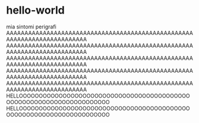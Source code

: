 # hello-world
mia sintomi perigrafi
AAAAAAAAAAAAAAAAAAAAAAAAAAAAAAAAAAAAAAAAAAAAAAAAAAAAAAAAAAAAAAAAAAAAAAAAA
AAAAAAAAAAAAAAAAAAAAAAAAAAAAAAAAAAAAAAAAAAAAAAAAAAAAAAAAAAAAAAAAAAAAAAAAA
AAAAAAAAAAAAAAAAAAAAAAAAAAAAAAAAAAAAAAAAAAAAAAAAAAAAAAAAAAAAAAAAAAAAAAAAA
AAAAAAAAAAAAAAAAAAAAAAAAAAAAAAAAAAAAAAAAAAAAAAAAAAAAAAAAAAAAAAAAAAAAAAAAA
AAAAAAAAAAAAAAAAAAAAAAAAAAAAAAAAAAAAAAAAAAAAAAAAAAAAAAAAAAAAAAAAAAAAAAAAA
HELLOOOOOOOOOOOOOOOOOOOOOOOOOOOOOOOOOOOOOOOOOOOOOOOOOOOOOOOOOOOOOOOOOOOOO
HELLOOOOOOOOOOOOOOOOOOOOOOOOOOOOOOOOOOOOOOOOOOOOOOOOOOOOOOOOOOOOOOOOOOOOO
